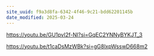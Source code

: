 ```yaml
---
site_uuid: f9a3d8fa-6342-4f46-9c21-bdd62201145b
date_modified: 2025-03-24
---
```



https://youtu.be/GU1pvI2f-NI?si=GqEC2YNNyBYKJT_3

https://youtu.be/t1caDsMzWBk?si=gG8lxpWsswD668m2